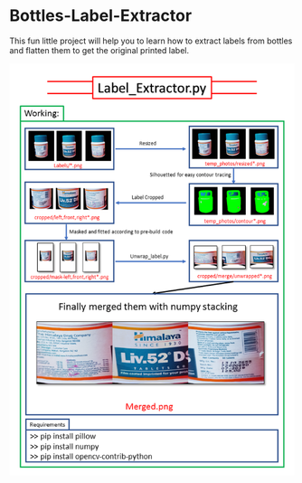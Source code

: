 # Bottles-Label-Extractor
This fun little project will help you to learn how to extract labels from bottles and flatten them to get the original printed label.

![Instructions](https://github.com/imneonizer/Bottles-Label-Extractor/blob/master/Instructions.png)
